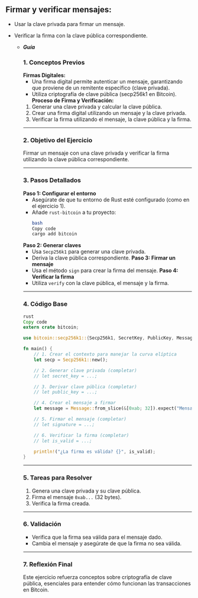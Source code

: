 ## **Firmar y verificar mensajes:**

- Usar la clave privada para firmar un mensaje.
- Verificar la firma con la clave pública correspondiente.

  - **_Guía_**
    ### 1. **Conceptos Previos**
    **Firmas Digitales:**
    - Una firma digital permite autenticar un mensaje, garantizando que proviene de un remitente específico (clave privada).
    - Utiliza criptografía de clave pública (secp256k1 en Bitcoin).
    **Proceso de Firma y Verificación:**
    1. Generar una clave privada y calcular la clave pública.
    2. Crear una firma digital utilizando un mensaje y la clave privada.
    3. Verificar la firma utilizando el mensaje, la clave pública y la firma.
    ***
    ### 2. **Objetivo del Ejercicio**
    Firmar un mensaje con una clave privada y verificar la firma utilizando la clave pública correspondiente.
    ***
    ### 3. **Pasos Detallados**
    **Paso 1: Configurar el entorno**
    - Asegúrate de que tu entorno de Rust esté configurado (como en el ejercicio 1).
    - Añade `rust-bitcoin` a tu proyecto:
      ```bash
      bash
      Copy code
      cargo add bitcoin

      ```
    **Paso 2: Generar claves**
    - Usa `Secp256k1` para generar una clave privada.
    - Deriva la clave pública correspondiente.
    **Paso 3: Firmar un mensaje**
    - Usa el método `sign` para crear la firma del mensaje.
    **Paso 4: Verificar la firma**
    - Utiliza `verify` con la clave pública, el mensaje y la firma.
    ***
    ### 4. **Código Base**
    ```rust
    rust
    Copy code
    extern crate bitcoin;

    use bitcoin::secp256k1::{Secp256k1, SecretKey, PublicKey, Message, Signature};

    fn main() {
        // 1. Crear el contexto para manejar la curva elíptica
        let secp = Secp256k1::new();

        // 2. Generar clave privada (completar)
        // let secret_key = ...;

        // 3. Derivar clave pública (completar)
        // let public_key = ...;

        // 4. Crear el mensaje a firmar
        let message = Message::from_slice(&[0xab; 32]).expect("Mensaje inválido");

        // 5. Firmar el mensaje (completar)
        // let signature = ...;

        // 6. Verificar la firma (completar)
        // let is_valid = ...;

        println!("¿La firma es válida? {}", is_valid);
    }

    ```
    ***
    ### 5. **Tareas para Resolver**
    1. Genera una clave privada y su clave pública.
    2. Firma el mensaje `0xab...` (32 bytes).
    3. Verifica la firma creada.
    ***
    ### 6. **Validación**
    - Verifica que la firma sea válida para el mensaje dado.
    - Cambia el mensaje y asegúrate de que la firma no sea válida.
    ***
    ### 7. **Reflexión Final**
    Este ejercicio refuerza conceptos sobre criptografía de clave pública, esenciales para entender cómo funcionan las transacciones en Bitcoin.
